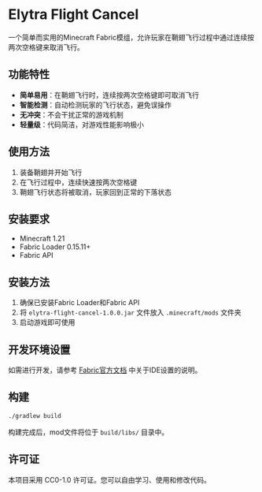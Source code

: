 # Elytra Flight Cancel

一个简单而实用的Minecraft Fabric模组，允许玩家在鞘翅飞行过程中通过连续按两次空格键来取消飞行。

## 功能特性

- **简单易用**：在鞘翅飞行时，连续按两次空格键即可取消飞行
- **智能检测**：自动检测玩家的飞行状态，避免误操作
- **无冲突**：不会干扰正常的游戏机制
- **轻量级**：代码简洁，对游戏性能影响极小

## 使用方法

1. 装备鞘翅并开始飞行
2. 在飞行过程中，连续快速按两次空格键
3. 鞘翅飞行状态将被取消，玩家回到正常的下落状态

## 安装要求

- Minecraft 1.21
- Fabric Loader 0.15.11+
- Fabric API

## 安装方法

1. 确保已安装Fabric Loader和Fabric API
2. 将 `elytra-flight-cancel-1.0.0.jar` 文件放入 `.minecraft/mods` 文件夹
3. 启动游戏即可使用

## 开发环境设置

如需进行开发，请参考 [Fabric官方文档](https://docs.fabricmc.net/develop/getting-started/setting-up-a-development-environment) 中关于IDE设置的说明。

## 构建

```bash
./gradlew build
```

构建完成后，mod文件将位于 `build/libs/` 目录中。

## 许可证

本项目采用 CC0-1.0 许可证。您可以自由学习、使用和修改代码。
